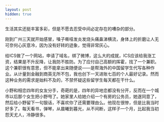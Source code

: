 ```yaml
---
layout: post
hidden: true
---
```

生活其实还挺丰富多彩，但是不愿去忍受中间必定存在的嘈杂的部分。

刚到广州三天就开始感冒，嗓子嘶哑发炎发烧头痛鼻涕横流，身体上的折磨让人无可奈何心灰意冷，因为没有好转的迹象，觉得非常灰心。

给ICS做了一个网站，申请了域名，绑了微博，这么大的成就，ICS应该给我涨工资，结果是不升反降，让我防不胜防。为了应付自己高额的挥霍，找了一个兼职。这个兼职很有意思，但不能拿出来随便说——是帮海外的中国留学生代写各种作业。从计量到金融到商英无所不包，我也创下一天进账七百的个人最好记录。然而这种业务的需求是始料不及的，不禁怀疑这些留学生每天都在干什么。

小野和相恋四年的女友分手，奇葩的是，四年的异地恋都没有分开，反而在一个城市以后那个女生把小野甩了。她家里人给她介绍一个有房的公务员，她遂同意了，然后给小野留下一句狠话，不喜欢你了还需要理由么。他现在很惨，但是比我当时好多了。每天看书，弹琴，从晨曦到暮光，从不间断，这样子一个月，比起我当初怨天尤人，冷静很多。